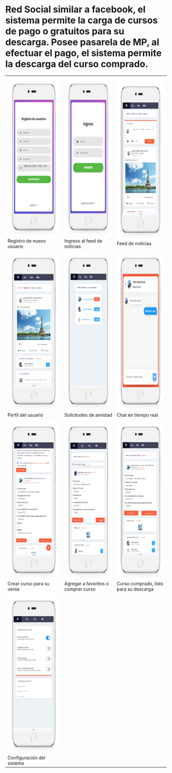 
# Red Social similar a facebook, el sistema permite la carga de cursos de pago o gratuitos para su descarga. Posee pasarela de MP, al efectuar el pago, el sistema permite la descarga del curso comprado. 
<table>
  <tr>
    <td><img src="images/captura1.png" alt="Descripción de la imagen 1" width="300" height="500"/><br>Registro de nuevo usuario</td>
    <td><img src="images/captura2.png" alt="Descripción de la imagen 2" width="300" height="500"/><br>Ingreso al feed de noticias</td>
    <td><img src="images/captura3.png" alt="Descripción de la imagen 3" width="300" height="500"/><br>Feed de noticias</td>
  </tr>
  <tr>
    <td><img src="images/captura4.png" alt="Descripción de la imagen 4" width="300" height="500"/><br>Perfil del usuario</td>
    <td><img src="images/captura5.png" alt="Descripción de la imagen 5" width="300" height="500"/><br>Solicitudes de amistad</td>
    <td><img src="images/captura6.png" alt="Descripción de la imagen 6" width="300" height="500"/><br>Chat en tiempo real</td>
  </tr>
  <tr>
    <td><img src="images/captura7.png" alt="Descripción de la imagen 7" width="300" height="500"/><br>Crear curso para su venta</td>
    <td><img src="images/captura8.png" alt="Descripción de la imagen 8" width="300" height="500"/><br>Agregar a favoritos o comprar curso</td>
    <td><img src="images/captura9.png" alt="Descripción de la imagen 9" width="300" height="500"/><br>Curso comprado, listo para su descarga</td>
  </tr>
  <tr>
    <td><img src="images/captura10.png" alt="Descripción de la imagen 10" width="300" height="500"/><br>Configuración del sistema</td>
  </tr>
</table>
